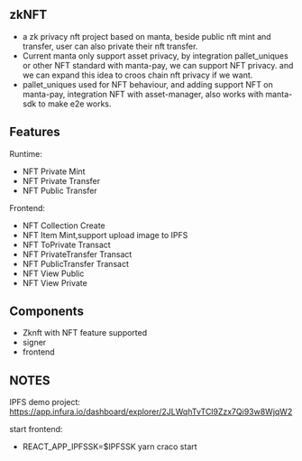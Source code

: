 ## zkNFT

- a zk privacy nft project based on manta, beside public nft mint and transfer, user can also private their nft transfer.
- Current manta only support asset privacy, by integration pallet_uniques or other NFT standard with manta-pay, we can support NFT privacy. and we can expand this idea to croos chain nft privacy if we want.
- pallet_uniques used for NFT behaviour, and adding support NFT on manta-pay, integration NFT with asset-manager, also works with manta-sdk to make e2e works.

## Features

Runtime:

- NFT Private Mint
- NFT Private Transfer
- NFT Public Transfer

Frontend:

- NFT Collection Create
- NFT Item Mint,support upload image to IPFS
- NFT ToPrivate Transact
- NFT PrivateTransfer Transact
- NFT PublicTransfer Transact
- NFT View Public
- NFT View Private

## Components

- Zknft with NFT feature supported
- signer
- frontend


## NOTES

IPFS demo project: https://app.infura.io/dashboard/explorer/2JLWqhTvTCl9Zzx7Qi93w8WjqW2

start frontend:
- REACT_APP_IPFSSK=$IPFSSK yarn craco start